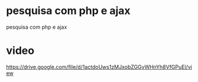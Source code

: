 # pesquisa com php e ajax
 pesquisa com php e ajax


# video

https://drive.google.com/file/d/1actdoUws1zMJxobZGGvWHnYh8VfGPuEl/view
